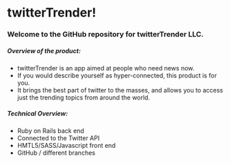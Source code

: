 # twitterTrender!

### Welcome to the GitHub repository for twitterTrender LLC. 

##### Overview of the product: 
*	twitterTrender is an app aimed at people who need news now. 
*	If you would describe yourself as hyper-connected, this product is for you.
*	It brings the best part of twitter to the masses, and allows you to access just the trending topics from around the world.

##### Technical Overview: 
*	Ruby on Rails back end
*	Connected to the Twitter API
*	HMTL5/SASS/Javascript front end  
*	GitHub / different branches 